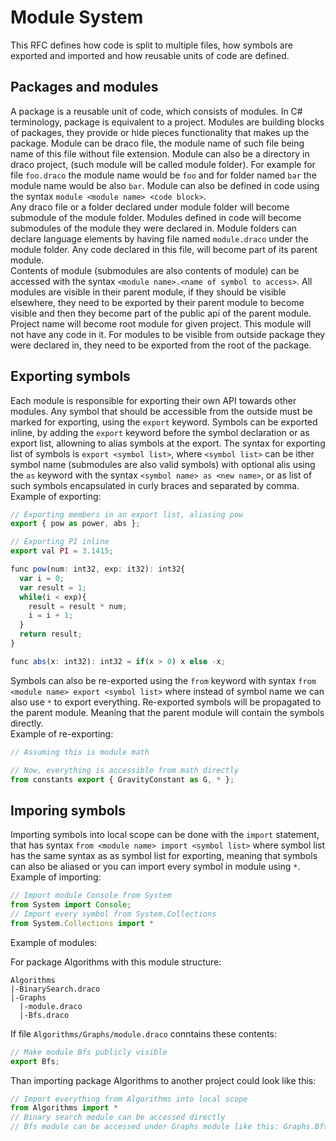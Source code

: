 # Module System
This RFC defines how code is split to multiple files, how symbols are exported and imported and how reusable units of code are defined.  
## Packages and modules
A package is a reusable unit of code, which consists of modules. In C# terminology, package is equivalent to a project. Modules are building blocks of packages, they provide or hide pieces functionality that makes up the package. Module can be draco file, the module name of such file being name of this file without file extension. Module can also be a directory in draco project, (such module will be called module folder). For example for file `foo.draco` the module name would be `foo` and for folder named `bar` the module name would be also `bar`. Module can also be defined in code using the syntax `module <module name> <code block>`.   
Any draco file or a folder declared under module folder will become submodule of the module folder. Modules defined in code will become submodules of the module they were declared in. Module folders can declare language elements by having file named `module.draco` under the module folder. Any code declared in this file, will become part of its parent module.  
Contents of module (submodules are also contents of module) can be accessed with the syntax `<module name>.<name of symbol to access>`. All modules are visible in their parent module, if they should be visible elsewhere, they need to be exported by their parent module to become visible and then they become part of the public api of the parent module. Project name will become root module for given project. This module will not have any code in it. For modules to be visible from outside package they were declared in, they need to be exported from the root of the package.  
## Exporting symbols
Each module is responsible for exporting their own API towards other modules. Any symbol that should be accessible from the outside must be marked for exporting, using the `export` keyword. Symbols can be exported inline, by adding the `export` keyword before the symbol declaration or as export list, allowning to alias symbols at the export. The syntax for exporting list of symbols is `export <symbol list>`, where `<symbol list>` can be ither symbol name (submodules are also valid symbols) with optional alis using the `as` keyword with the syntax `<symbol name> as <new name>`, or as list of such symbols encapsulated in curly braces and separated by comma.  
Example of exporting:
```js
// Exporting members in an export list, aliasing pow
export { pow as power, abs };

// Exporting PI inline
export val PI = 3.1415;

func pow(num: int32, exp: it32): int32{
  var i = 0;
  var result = 1;
  while(i < exp){
    result = result * num;
    i = i + 1;
  }
  return result;
}

func abs(x: int32): int32 = if(x > 0) x else -x;
```
Symbols can also be re-exported using the `from` keyword with syntax `from <module name> export <symbol list>` where instead of symbol name we can also use `*` to export everything. Re-exported symbols will be propagated to the parent module. Meaning that the parent module will contain the symbols directly.  
Example of re-exporting:
```js
// Assuming this is module math

// Now, everything is accessible from math directly
from constants export { GravityConstant as G, * };
```
## Imporing symbols
Importing symbols into local scope can be done with the `import` statement, that has syntax `from <module name> import <symbol list>` where symbol list has the same syntax as as symbol list for exporting, meaning that symbols can also be aliased or you can import every symbol in module using `*`.  
Example of importing:
```js
// Import module Console from System
from System import Console;
// Import every symbol from System.Collections
from System.Collections import *
```
Example of modules:

For package Algorithms with this module structure:
```
Algorithms
|-BinarySearch.draco
|-Graphs
  |-module.draco
  |-Bfs.draco
```  
If file `Algorithms/Graphs/module.draco` conntains these contents:
```js
// Make module Bfs publicly visible
export Bfs;
```
Than importing package Algorithms to another project could look like this:
```js
// Import everything from Algorithms into local scope
from Algorithms import *
// Binary search module can be accessed directly
// Bfs module can be accessed under Graphs module like this: Graphs.Bfs
```
